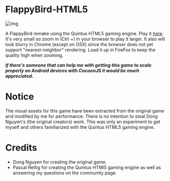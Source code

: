 FlappyBird-HTML5
================

![img](https://lh3.googleusercontent.com/-EvAvgWSOhoQ/UyeyfdEDY9I/AAAAAAAAAPs/qqMbJkD5Ciw/w144-h256-no/flappybirds.jpg "FlappyBird gameplay")

A FlappyBird remake using the Quintus HTML5 gaming engine.  Play it [here](http://ninemind.github.io/FlappyBird-HTML5). It's very small so zoom in (Ctrl +) in your browser to play it larger.  It also will look blurry in Chrome (except on OSX) since the browser does not yet support "nearest-neighbor"  rendering. Load it up in FireFox to keep the quality high when zooming.

**_If there's someone that can help me with getting this game to scale properly on Android devices with CocoonJS it would be much appreciated._**

Notice
======
The visual assets for this game have been extracted from the original game and modified by me for performance.  There is no intention to steal Dong Nguyen's (the original creators) work. This was only an experiment to get myself and others familiarized with the Quintus HTML5 gaming engine.

Credits
======
* Dong Nguyen for creating the original game.
* Pascal Rettig for creating the Quintus HTMl5 gaming engine as well as answering my questions on the community page.

